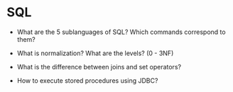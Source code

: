 # SQL

- What are the 5 sublanguages of SQL? Which commands correspond to them?

- What is normalization? What are the levels? (0 - 3NF)

- What is the difference between joins and set operators?

- How to execute stored procedures using JDBC?